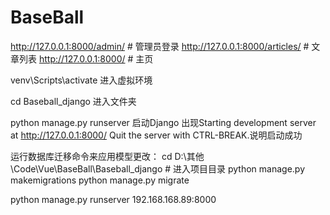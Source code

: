 # BaseBall

http://127.0.0.1:8000/admin/ # 管理员登录
http://127.0.0.1:8000/articles/ # 文章列表
http://127.0.0.1:8000/ # 主页

venv\\Scripts\\activate 进入虚拟环境

cd Baseball_django 进入文件夹

python manage.py runserver 启动Django
出现Starting development server at http://127.0.0.1:8000/
Quit the server with CTRL-BREAK.说明启动成功

运行数据库迁移命令来应用模型更改：
cd D:\其他\Code\Vue\BaseBall\Baseball_django # 进入项目目录
python manage.py makemigrations
python manage.py migrate


python manage.py runserver 192.168.168.89:8000